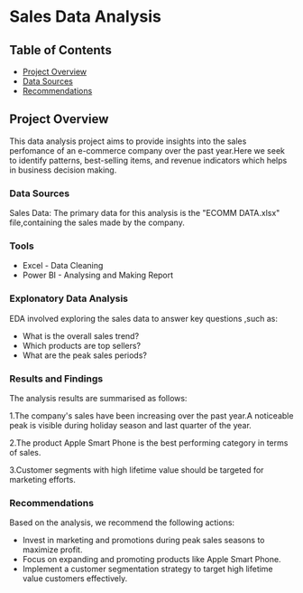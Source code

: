 # Sales Data Analysis

## Table of Contents
- [Project Overview](#project-overview)
- [Data Sources](#data-sources)
- [Recommendations](#recommendations)
## Project Overview


This data analysis project aims to provide insights into the sales perfomance of an e-commerce company over the past year.Here we seek to identify patterns, best-selling items, and revenue indicators which helps in business decision making.

 ### Data Sources

 Sales Data: The primary data for this analysis is the "ECOMM DATA.xlsx" file,containing the sales made by the company. 

### Tools

- Excel - Data Cleaning
- Power BI - Analysing and Making Report

### Explonatory Data Analysis
  EDA involved exploring the sales data to answer key questions ,such as:
  - What is the overall sales trend?
  - Which products are top sellers?
  - What are the peak sales periods?
### Results and Findings
 The analysis results are summarised as follows:
 
 1.The company's sales have been increasing over the past year.A noticeable peak is visible during holiday season and last quarter of the year.
 
 2.The product Apple Smart Phone is the best performing category in terms of sales.
 
 3.Customer segments with high lifetime value should be targeted for marketing efforts.

### Recommendations
Based on the analysis, we recommend the following actions:
- Invest in marketing and promotions during peak sales seasons to maximize profit.
- Focus on expanding and promoting products like Apple Smart Phone.
- Implement a customer segmentation strategy to target high lifetime value customers effectively.
